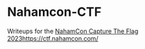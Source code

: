 # Nahamcon-CTF

Writeups for the [NahamCon Capture The Flag 2023](https://ctf.nahamcon.com/)https://ctf.nahamcon.com/
